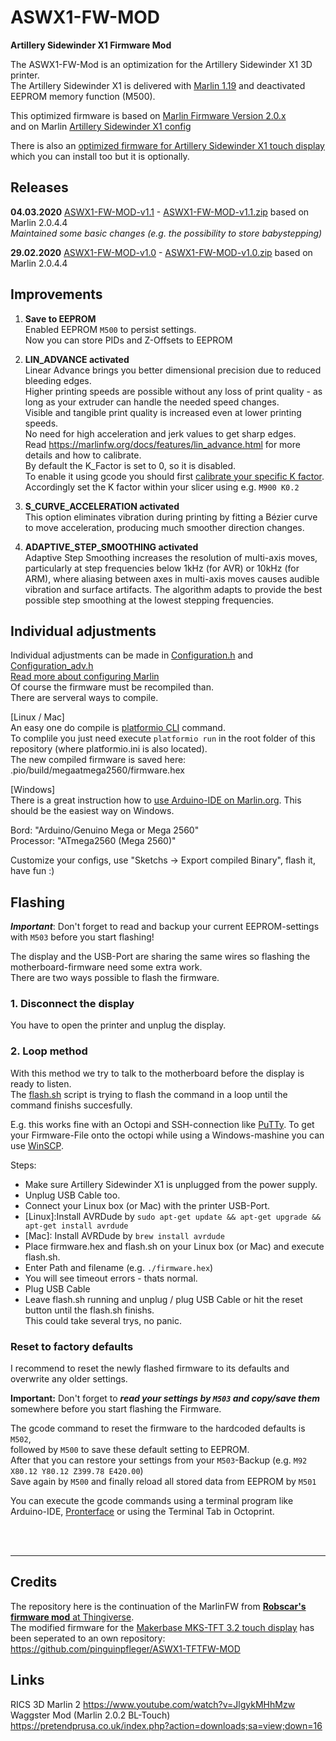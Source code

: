 # ASWX1-FW-MOD  
**Artillery Sidewinder X1 Firmware Mod**  
   
The ASWX1-FW-Mod is an optimization for the Artillery Sidewinder X1 3D printer.  
The Artillery Sidewinder X1 is delivered with [Marlin 1.19](http://www.artillery3d.com/DownLoad/15688.html) and deactivated EEPROM memory function (M500).  
  
This optimized firmware is based on [Marlin Firmware Version 2.0.x](https://github.com/MarlinFirmware/Marlin/tree/2.0.x)  
and on Marlin [Artillery Sidewinder X1 config](https://github.com/MarlinFirmware/Configurations/tree/master/config/examples/Artillery/Sidewinder%20X1)  

There is also an [optimized firmware for Artillery Sidewinder X1 touch display](https://github.com/pinguinpfleger/ASWX1-TFTFW-MOD) which you can install too but it is optionally.  

## Releases  
**04.03.2020** [ASWX1-FW-MOD-v1.1](https://github.com/pinguinpfleger/ASWX1-FW-MOD/releases/tag/ASWX1-FW-MOD-v1.1) - [ASWX1-FW-MOD-v1.1.zip](https://github.com/pinguinpfleger/ASWX1-FW-MOD/releases/download/ASWX1-FW-MOD-v1.0/ASWX1-FW-MOD-v1.1.zip)  based on Marlin 2.0.4.4  
*Maintained some basic changes (e.g. the possibility to store babystepping)*

**29.02.2020** [ASWX1-FW-MOD-v1.0](https://github.com/pinguinpfleger/ASWX1-FW-MOD/releases/tag/ASWX1-FW-MOD-v1.0) - [ASWX1-FW-MOD-v1.0.zip](https://github.com/pinguinpfleger/ASWX1-FW-MOD/releases/download/ASWX1-FW-MOD-v1.0/ASWX1-FW-MOD-v1.0.zip)  based on Marlin 2.0.4.4
  
## Improvements  

1. **Save to EEPROM**  
   Enabled EEPROM `M500` to persist settings.  
   Now you can store PIDs and Z-Offsets to EEPROM  

2. **LIN_ADVANCE activated**  
    Linear Advance brings you better dimensional precision due to reduced bleeding edges.  
    Higher printing speeds are possible without any loss of print quality - as long as your extruder can handle the needed speed changes.  
    Visible and tangible print quality is increased even at lower printing speeds.  
    No need for high acceleration and jerk values to get sharp edges.  
   Read https://marlinfw.org/docs/features/lin_advance.html for more details and how to calibrate.  
   By default the K_Factor is set to 0, so it is disabled.  
   To enable it using gcode you should first [calibrate your specific K factor](https://marlinfw.org/tools/lin_advance/k-factor.html). 
   Accordingly set the K factor within your slicer using e.g. `M900 K0.2`  

4. **S_CURVE_ACCELERATION activated**  
   This option eliminates vibration during printing by fitting a Bézier curve to move acceleration, producing much smoother direction changes.  
  
5. **ADAPTIVE_STEP_SMOOTHING activated**  
    Adaptive Step Smoothing increases the resolution of multi-axis moves, particularly at step frequencies below 1kHz (for AVR) or 10kHz (for ARM), where aliasing between axes in multi-axis moves causes audible vibration and surface artifacts.
    The algorithm adapts to provide the best possible step smoothing at the lowest stepping frequencies.  
    

## Individual adjustments  
Individual adjustments can be made in [Configuration.h](/Marlin/Configuration.h) and [Configuration_adv.h](/Marlin/Configuration_adv.h)  
[Read more about configuring Marlin](https://marlinfw.org/docs/configuration/configuration.html)  
Of course the firmware must be recompiled than.  
There are serveral ways to compile.

\[Linux / Mac\]  
An easy one do compile is [platformio CLI](https://docs.platformio.org/en/latest/installation.html#installation-methods) command.  
To complile you just need execute `platformio run` in the root folder of this repository (where platformio.ini is also located).  
The new compiled firmware is saved here: .pio/build/megaatmega2560/firmware.hex

\[Windows\]  
There is a great instruction how to [use Arduino-IDE on Marlin.org](https://marlinfw.org/docs/basics/install_arduino.html).
This should be the easiest way on Windows.

Bord: "Arduino/Genuino Mega or Mega 2560"  
Processor: "ATmega2560 (Mega 2560)"

Customize your configs, use "Sketchs -> Export compiled Binary", flash it, have fun :)


## Flashing  
***Important***: Don't forget to read and backup your current EEPROM-settings with `M503` before you start flashing!

The display and the USB-Port are sharing the same wires so flashing the motherboard-firmware need some extra work.  
There are two ways possible to flash the firmware.  
  
### 1. Disconnect the display  
You have to open the printer and unplug the display.  
  
### 2. Loop method  
With this method we try to talk to the motherboard before the display is ready to listen.  
The [flash.sh](/flash.sh) script is trying to flash the command in a loop until the command finishs succesfully.

E.g. this works fine with an Octopi and SSH-connection like [PuTTy](https://www.putty.org/).
To get your Firmware-File onto the octopi while using a Windows-mashine you can use [WinSCP](https://winscp.net/).

Steps:  
- Make sure Artillery Sidewinder X1 is unplugged from the power supply.  
- Unplug USB Cable too.  
- Connect your Linux box (or Mac) with the printer USB-Port.
- \[Linux\]:Install AVRDude by `sudo apt-get update && apt-get upgrade && apt-get install avrdude`  
- \[Mac\]: Install AVRDude by `brew install avrdude`  
- Place firmware.hex and flash.sh on your Linux box (or Mac) and execute flash.sh.
- Enter Path and filename (e.g. `./firmware.hex`)
- You will see timeout errors - thats normal.  
- Plug USB Cable  
- Leave flash.sh running and unplug / plug USB Cable or hit the reset button until the flash.sh finishs. <br> This could take several trys, no panic.

  
### Reset to factory defaults
I recommend to reset the newly flashed firmware to its defaults and overwrite any older settings.  

**Important:** Don't forget to ***read your settings by `M503` and copy/save them*** somewhere before you start flashing the Firmware.  

The gcode command to reset the firmware to the hardcoded defaults is `M502`,  
followed by `M500` to save these default setting to EEPROM.  
After that you can restore your settings from your `M503`-Backup (e.g. `M92 X80.12 Y80.12 Z399.78 E420.00`)  
Save again by `M500` and finally reload all stored data from EEPROM by `M501`  

You can execute the gcode commands using a terminal program like Arduino-IDE, [Pronterface](https://www.pronterface.com/) or using the Terminal Tab in Octoprint.
  
<br><br><hr>  

## Credits  
The repository here is the continuation of the MarlinFW from [**Robscar's firmware mod** at Thingiverse](https://www.thingiverse.com/thing:3856144).  
The modified firmware for the [Makerbase MKS-TFT 3.2 touch display](https://github.com/makerbase-mks/MKS-TFT/tree/master/MKS-TFT2.8-3.2) has been seperated to an own repository:  
https://github.com/pinguinpfleger/ASWX1-TFTFW-MOD
  

## Links  
RICS 3D Marlin 2 https://www.youtube.com/watch?v=JlgykMHhMzw
Waggster Mod (Marlin 2.0.2 BL-Touch) https://pretendprusa.co.uk/index.php?action=downloads;sa=view;down=16
